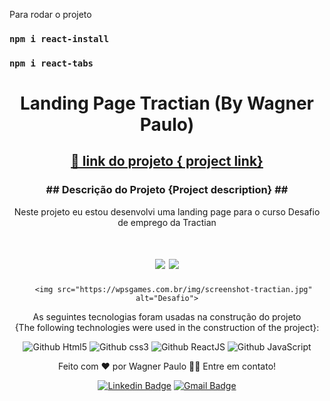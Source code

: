 Para rodar o projeto
### `npm i react-install`

### `npm i react-tabs`

<h1 align="center">Landing Page Tractian (By Wagner Paulo)</h1>

<h2 align="center">
    <a href="https://wpsgames.com.br/sites/tractian/">🔗 link  do projeto {
project link}</a>
</h2>

<h3 align="center">## Descrição do Projeto {Project description} ##</h3>


<p align="center"> Neste projeto eu estou desenvolvi uma landing page para o curso Desafio de emprego da Tractian</p>

<h1 align="center">
<img src="https://img.shields.io/static/v1?label=Site&message=HTML/CSS/JS/ReactJS&color=3498db&style=for-the-badge&logo="/>
<img src="https://img.shields.io/static/v1?label=Status&message=Concluido&color=#2ecc71&style=for-the-badge&logo="/>
</h1>

<div  align="center" >
    
       <img src="https://wpsgames.com.br/img/screenshot-tractian.jpg" alt="Desafio">
</div>

<div  align="center" > 
As seguintes tecnologias foram usadas na construção do projeto <br> {The following technologies were used in the construction of the project}:

![Github Html5](https://img.shields.io/badge/HTML5-E34F26?style=for-the-badge&logo=html5&logoColor=white)
![Github css3](https://img.shields.io/badge/CSS3-1572B6?style=for-the-badge&logo=css3&logoColor=white)
![Github ReactJS](https://img.shields.io/badge/JavaScript-F7DF1E?style=for-the-badge&logo=javascript&logoColor=black)
![Github JavaScript](https://img.shields.io/badge/JavaScript-F7DF1E?style=for-the-badge&logo=javascript&logoColor=black)

</div>


<div  align="center" > 
    Feito com ❤️ por Wagner Paulo 👋🏽
Entre em contato!

[![Linkedin Badge](https://img.shields.io/badge/-Wagner-blue?style=flat-square&logo=Linkedin&logoColor=white&link=https://www.linkedin.com/in/wagner-silva-6a163555/)](https://www.linkedin.com/in/wagner-silva-6a163555/)
[![Gmail Badge](https://img.shields.io/badge/-wagstalos@gmail.com-c14438?style=flat-square&logo=Gmail&logoColor=white&link=mailto:wagstalos@gmail.com)](mailto:wagstalos@gmail.com)
</div>




